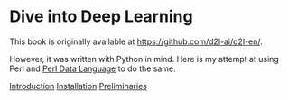Dive into Deep Learning
========================

This book is originally available at <https://github.com/d2l-ai/d2l-en/>.

However, it was written with Python in mind. Here is my attempt at using Perl
and [Perl Data Language](https://pdl.perl.org) to do the same.

[Introduction](chapter_introduction/index.md)
[Installation](chapter_installation/index.md)
[Preliminaries](chapter_preliminaries/index.md)

